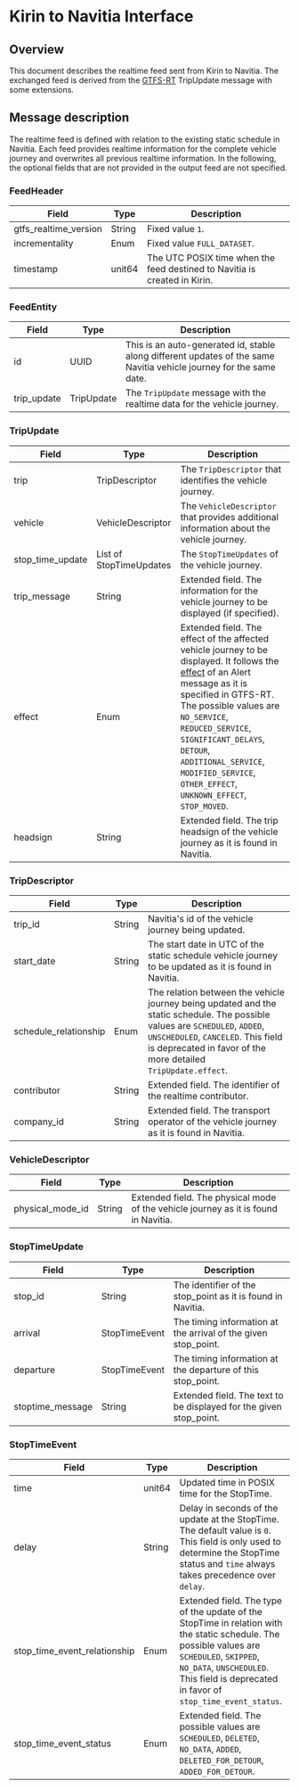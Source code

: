 # Kirin to Navitia Interface
## Overview
This document describes the realtime feed sent from Kirin to Navitia. The exchanged
feed is derived from the [GTFS-RT](https://gtfs.org/reference/realtime/v2/) TripUpdate message with some extensions.

## Message description
The realtime feed is defined with relation to the existing static schedule in Navitia.
Each feed provides realtime information for the complete vehicle journey and
overwrites all previous realtime information.
In the following, the optional fields that are not provided in the output feed are not specified.

### FeedHeader
Field | Type | Description
--- | --- | ---
gtfs_realtime_version | String | Fixed value `1`.
incrementality | Enum | Fixed value `FULL_DATASET`.
timestamp | unit64 | The UTC POSIX time when the feed destined to Navitia is created in Kirin.

### FeedEntity
Field | Type | Description
--- | --- | ---
id | UUID | This is an auto-generated id, stable along different updates of the same Navitia vehicle journey for the same date.
trip_update | TripUpdate | The `TripUpdate` message with the realtime data for the vehicle journey.

### TripUpdate
Field | Type | Description
--- | --- | ---
trip | TripDescriptor | The `TripDescriptor` that identifies the vehicle journey.
vehicle | VehicleDescriptor | The `VehicleDescriptor` that provides additional information about the vehicle journey.
stop_time_update | List of StopTimeUpdates | The `StopTimeUpdates` of the vehicle journey.
trip_message | String | Extended field. The information for the vehicle journey to be displayed (if specified).
effect | Enum | Extended field. The effect of the affected vehicle journey to be displayed. It follows the [effect](https://gtfs.org/reference/realtime/v2/#enum-effect) of an Alert message as it is specified in GTFS-RT. The possible values are `NO_SERVICE`, `REDUCED_SERVICE`, `SIGNIFICANT_DELAYS`, `DETOUR`, `ADDITIONAL_SERVICE`, `MODIFIED_SERVICE`, `OTHER_EFFECT`, `UNKNOWN_EFFECT`, `STOP_MOVED`.
headsign | String | Extended field. The trip headsign of the vehicle journey as it is found in Navitia.

### TripDescriptor
Field | Type | Description
--- | --- | ---
trip_id | String | Navitia's id of the vehicle journey being updated.
start_date | String | The start date in UTC of the static schedule vehicle journey to be updated as it is found in Navitia.
schedule_relationship | Enum | The relation between the vehicle journey being updated and the static schedule. The possible values are `SCHEDULED`, `ADDED`, `UNSCHEDULED`, `CANCELED`. This field is deprecated in favor of the more detailed `TripUpdate.effect`.
contributor | String | Extended field. The identifier of the realtime contributor.
company_id | String | Extended field. The transport operator of the vehicle journey as it is found in Navitia.

### VehicleDescriptor
Field | Type | Description
--- | --- | ---
physical_mode_id | String | Extended field. The physical mode of the vehicle journey as it is found in Navitia.

### StopTimeUpdate
Field | Type | Description
--- | --- | ---
stop_id | String | The identifier of the stop_point as it is found in Navitia.
arrival | StopTimeEvent | The timing information at the arrival of the given stop_point.
departure | StopTimeEvent | The timing information at the departure of this stop_point.
stoptime_message | String | Extended field. The text to be displayed for the given stop_point.

### StopTimeEvent
Field | Type | Description
--- | --- | ---
time | unit64 | Updated time in POSIX time for the StopTime.
delay | String | Delay in seconds of the update at the StopTime. The default value is `0`. This field is only used to determine the StopTime status and `time` always takes precedence over `delay`.
stop_time_event_relationship | Enum | Extended field. The type of the update of the StopTime in relation with the static schedule. The possible values are `SCHEDULED`, `SKIPPED`, `NO_DATA`, `UNSCHEDULED`. This field is deprecated in favor of `stop_time_event_status`.
stop_time_event_status | Enum | Extended field. The possible values are `SCHEDULED`, `DELETED`, `NO_DATA`, `ADDED`, `DELETED_FOR_DETOUR`, `ADDED_FOR_DETOUR`.

